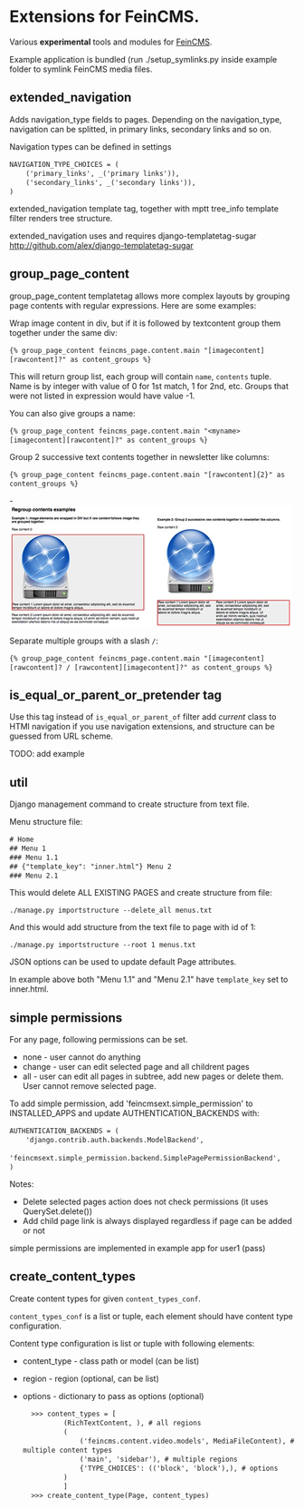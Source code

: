 Extensions for FeinCMS.
=======================

Various **experimental** tools and modules for [FeinCMS](http://github.com/matthiask/feincms).

Example application is bundled (run ./setup_symlinks.py inside example folder to symlink FeinCMS media files.

extended_navigation
-------------------

Adds navigation_type fields to pages.
Depending on the navigation_type, navigation can be splitted, in primary links, secondary links and so on.

Navigation types can be defined in settings

	NAVIGATION_TYPE_CHOICES = (
	    ('primary_links', _('primary links')),
	    ('secondary_links', _('secondary links')),
	)

extended_navigation template tag, together with mptt tree_info template filter renders tree structure.

extended_navigation uses and requires django-templatetag-sugar
http://github.com/alex/django-templatetag-sugar

group_page_content
------------------

group_page_content templatetag allows more complex layouts by grouping page contents with regular expressions. 
Here are some examples:

Wrap image content in div, but if it is followed by textcontent group them together under the same div:

    {% group_page_content feincms_page.content.main "[imagecontent][rawcontent]?" as content_groups %}
  
This will return group list, each group will contain ``name``, ``contents`` tuple. 
Name is by integer with value of 0 for 1st match, 1 for 2nd, etc. Groups that were not listed in expression
would have value -1.

You can also give groups a name:

    {% group_page_content feincms_page.content.main "<myname>[imagecontent][rawcontent]?" as content_groups %}

Group 2 successive text contents together in newsletter like columns:

    {% group_page_content feincms_page.content.main "[rawcontent]{2}" as content_groups %}
  
-![group_page_content screenshot](http://github.com/bmihelac/feincms-feincmsext/raw/master/example/media/regroup-content-example.jpg)

Separate multiple groups with a slash ``/``:

    {% group_page_content feincms_page.content.main "[imagecontent][rawcontent]? / [rawcontent][imagecontent]?" as content_groups %}


is_equal_or_parent_or_pretender tag
-----------------------------------

Use this tag instead of ``is_equal_or_parent_of`` filter add *current* class
to HTMl navigation if you use navigation extensions, and structure can be
guessed from URL scheme.

TODO: add example

util
----

Django management command to create structure from text file.

Menu structure file:

	# Home
	## Menu 1
	### Menu 1.1
	## {"template_key": "inner.html"} Menu 2
	### Menu 2.1

This would delete ALL EXISTING PAGES and create structure from file:

	./manage.py importstructure --delete_all menus.txt
	
And this would add structure from the text file to page with id of 1:

	./manage.py importstructure --root 1 menus.txt

JSON options can be used to update default Page attributes.

In example above both "Menu 1.1" and "Menu 2.1" have `template_key` set to  
inner.html.

simple permissions
------------------

For any page, following permissions can be set.

* none - user cannot do anything
* change - user can edit selected page and all childrent pages
* all - user can edit all pages in subtree, add new pages or delete them. User cannot remove selected page.

To add simple permission, add 'feincmsext.simple_permission' to INSTALLED_APPS and update AUTHENTICATION_BACKENDS with:

    AUTHENTICATION_BACKENDS = (
        'django.contrib.auth.backends.ModelBackend',
        'feincmsext.simple_permission.backend.SimplePagePermissionBackend',
    )

Notes:
* Delete selected pages action does not check permissions (it uses QuerySet.delete())
* Add child page link is always displayed regardless if page can be added or not

simple permissions are implemented in example app for user1 (pass)

create_content_types
--------------------

Create content types for given ``content_types_conf``.

``content_types_conf`` is a list or tuple, each element should have
content type configuration. 

Content type configuration is list or tuple with following elements:

* content_type - class path or model (can be list)
* region - region (optional, can be list)
* options - dictionary to pass as options (optional)

        >>> content_types = [
                (RichTextContent, ), # all regions
                (
                    ('feincms.content.video.models', MediaFileContent), # multiple content types
                    ('main', 'sidebar'), # multiple regions
                    {'TYPE_CHOICES': (('block', 'block'),), # options
                )
                ]
        >>> create_content_type(Page, content_types)


